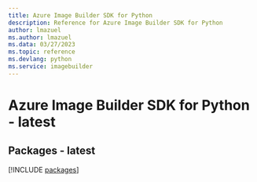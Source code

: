 ```yaml
---
title: Azure Image Builder SDK for Python
description: Reference for Azure Image Builder SDK for Python
author: lmazuel
ms.author: lmazuel
ms.data: 03/27/2023
ms.topic: reference
ms.devlang: python
ms.service: imagebuilder
---
```

# Azure Image Builder SDK for Python - latest
## Packages - latest
[!INCLUDE [packages](image-builder-index.md)]